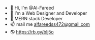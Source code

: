 - 👋 Hi, I’m @Al-Fareed
- 👀 I’m a Web Designer and Developer
- 🌱 MERN stack Developer
- 📫 mail me alfareedss472@gmail.com
- 🌎 https://rb.gy/blj5o

<!---
Al-Fareed/Al-Fareed is a ✨ special ✨ repository because its `README.md` (this file) appears on your GitHub profile.
You can click the Preview link to take a look at your changes.
--->
